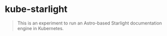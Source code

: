 # kube-starlight

> This is an experiment to run an Astro-based Starlight documentation engine in Kubernetes.
